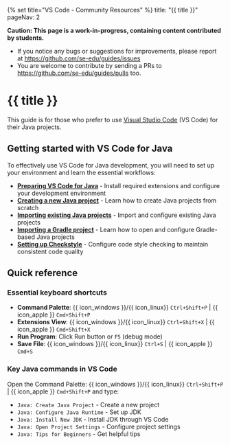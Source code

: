 {% set title="VS Code - Community Resources" %}
<frontmatter>
  title: "{{ title }}"
  pageNav: 2
</frontmatter>


<box type="warning" light>

**Caution: This page is a work-in-progress, containing content contributed by students.**

* If you notice any bugs or suggestions for improvements, please report at https://github.com/se-edu/guides/issues
* You are welcome to contribute by sending a PRs to https://github.com/se-edu/guides/pulls too.
</box>

# {{ title }}

This guide is for those who prefer to use [Visual Studio Code](https://code.visualstudio.com/) (VS Code) for their Java projects.

## Getting started with VS Code for Java

To effectively use VS Code for Java development, you will need to set up your environment and learn the essential workflows:

* **[Preparing VS Code for Java](vscodeJavaSetup.html)** - Install required extensions and configure your development environment
* **[Creating a new Java project](vscodeNewJavaProject.html)** - Learn how to create Java projects from scratch
* **[Importing existing Java projects](vscodeImportJavaProject.html)** - Import and configure existing Java projects
* **[Importing a Gradle project](vscodeGradleImport.html)** - Learn how to open and configure Gradle-based Java projects
* **[Setting up Checkstyle](vscodeCheckstyle.html)** - Configure code style checking to maintain consistent code quality

## Quick reference

### Essential keyboard shortcuts

* **Command Palette**: {{ icon_windows }}/{{ icon_linux}} `Ctrl+Shift+P` | {{ icon_apple }} `Cmd+Shift+P`
* **Extensions View**: {{ icon_windows }}/{{ icon_linux}} `Ctrl+Shift+X` | {{ icon_apple }} `Cmd+Shift+X`
* **Run Program**: Click Run button or `F5` (debug mode)
* **Save File**: {{ icon_windows }}/{{ icon_linux}} `Ctrl+S` | {{ icon_apple }} `Cmd+S`

### Key Java commands in VS Code

Open the Command Palette: {{ icon_windows }}/{{ icon_linux}} `Ctrl+Shift+P` | {{ icon_apple }} `Cmd+Shift+P` and type:
* `Java: Create Java Project` - Create a new project
* `Java: Configure Java Runtime` - Set up JDK
* `Java: Install New JDK` - Install JDK through VS Code
* `Java: Open Project Settings` - Configure project settings
* `Java: Tips for Beginners` - Get helpful tips
